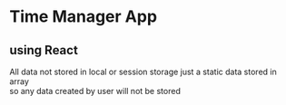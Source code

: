 # Time Manager App

## using React

All data not stored in local or session storage just a static data stored in array <br/>
so any data created by user will not be stored
